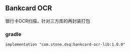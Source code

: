 

## Bankcard OCR 

银行卡OCR扫描，针对三方库的再封装打包

### gradle

```
implementation "com.stone.dsq:bankcard-ocr-lib:1.0.0"
```

